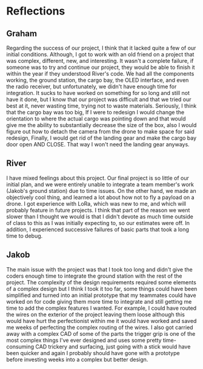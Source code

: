 # Reflections
## Graham
Regarding the success of our project, I think that it lacked quite a few of our initial conditions. Although, I got to work with an old friend on a project that was complex, different, new, and interesting. It wasn't a complete failure, if someone was to try and continue our project, they would be able to finish it within the year if they understood River's code. We had all the components working, the ground station, the cargo bay, the OLED interface, and even the radio receiver, but unfortunately, we didn't have enough time for integration. It sucks to have worked on something for so long and still not have it done, but I know that our project was difficult and that we tried our best at it, never wasting time, trying not to waste materials. Seriously, I think that the cargo bay was too big, If I were to redesign I would change the orientation to where the actual cargo was pointing down and that would give me the ability to substantially decrease the size of the box, also I would figure out how to detach the camera from the drone to make space for said redesign, Finally, I would get rid of the landing gear and make the cargo bay door open AND CLOSE. That way I won't need the landing gear anyways.
## River
I have mixed feelings about this project. Our final project is so little of our initial plan, and we were entirely unable to integrate a team member's work
(Jakob's ground station) due to time issues. On the other hand, we made an objectively cool thing, and learned a lot about how not to fly a payload on a drone.
I got experience with LoRa, which was new to me, and which will probably feature in future projects. I think that part of the reason we went slower than I thought
we would is that I didn't devote as much time outside of class to this as I was initially expecting to, so our estimates were off. In addition, I experienced successive failures of basic parts that took a long time to debug.
## Jakob
The main issue with the project was that I took too long and didn't give the coders enough time to integrate the ground station with the rest of the project. The complexity of the design requirements required some elements of a complex design but I think I took it too far, some things could have been simplified and turned into an initial prototype that my teammates could have worked on for code giving them more time to integrate and still getting me time to add the complex features I wanted. For example, I could have routed the wires on the exterior of the project leaving them loose although this would have hurt the perfectionist within me it would have worked and saved me weeks of perfecting the complex routing of the wires. I also got carried away with a complex CAD of some of the parts the trigger grip is one of the most complex things I've ever designed and uses some pretty time-consuming CAD trickery and surfacing, just going with a stick would have been quicker and again I probably should have gone with a prototype before investing weeks into a complex but better design. 
